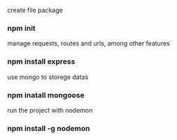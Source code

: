 create file package
### npm init

manage requests, routes and urls, among other features
### npm install express

use mongo to storege datas
### npm inatall mongoose

run the project with nodemon
### npm install -g nodemon
